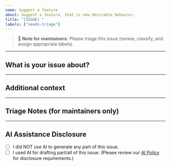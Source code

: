 ```yaml
---
name: Suggest a feature
about: Suggest a feature, that is new desirable behavior.
title: "[ISSUE] "
labels: ["needs-triage"]
---
```


> 📝 **Note for maintainers:** Please triage this issue (review, classify, and assign appropriate labels).

---

## What is your issue about?

<!-- Please provide a clear and concise description. -->

---

## Additional context

<!-- Add any other context or screenshots here. -->

---

## Triage Notes (for maintainers only)

<!--
Triage is reviewing, categorization and prioritizing *features* depending on affected system/package/library area, layer and module, advantages and risks, desirability and urgency.
-->

---

## AI Assistance Disclosure

- [ ] I did NOT use AI to generate any part of this issue.
- [ ] I used AI for drafting part/all of this issue. (Please review our [AI Policy](https://github.com/crossbario/autobahn-python/blob/main/AI_POLICY.rst) for disclosure requirements.)
